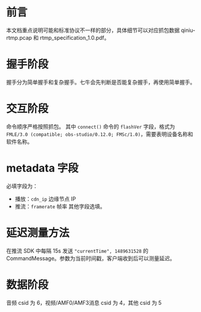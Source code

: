 # 前言
本文档重点说明可能和标准协议不一样的部分，具体细节可以对应抓包数据 qiniu-rtmp.pcap 和 rtmp_specification_1.0.pdf。
# 握手阶段
握手分为简单握手和复杂握手。七牛会先判断是否能复杂握手，再使用简单握手。
# 交互阶段
命令顺序严格按照抓包。
其中 `connect()` 命令的 `flashVer` 字段，格式为 `FMLE/3.0 (compatible; obs-studio/0.12.0; FMSc/1.0)`，需要表明设备名称和软件名称。
# metadata 字段
必填字段为：
 - 播放：`cdn_ip` 边缘节点 IP
 - 推流：`framerate` 帧率
其他字段选填。
# 延迟测量方法
在推流 SDK 中每隔 15s 发送 `"currentTime", 1489631528` 的 CommandMessage。参数为当前时间戳，客户端收到后可以测量延迟。
# 数据阶段
音频 csid 为 6，视频/AMF0/AMF3消息 csid 为 4，其他 csid 为 5

